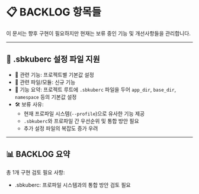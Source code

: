 # 📋 BACKLOG 항목들

이 문서는 향후 구현이 필요하지만 현재는 보류 중인 기능 및 개선사항들을 관리합니다.

---

## 🔮 .sbkuberc 설정 파일 지원

- 📌 관련 기능: 프로젝트별 기본값 설정
- 📁 관련 파일/모듈: 신규 기능
- 📎 기능 요약: 프로젝트 루트에 `.sbkuberc` 파일을 두어 `app_dir`, `base_dir`, `namespace` 등의 기본값 설정
- 🛠️ 보류 사유:
  - 현재 프로파일 시스템(`--profile`)으로 유사한 기능 제공
  - `.sbkuberc`와 프로파일 간 우선순위 및 통합 방안 필요
  - 추가 설정 파일의 복잡도 증가 우려

---

## 📊 BACKLOG 요약

총 1개 구현 검토 필요 사항:

- .sbkuberc: 프로파일 시스템과의 통합 방안 검토 필요
